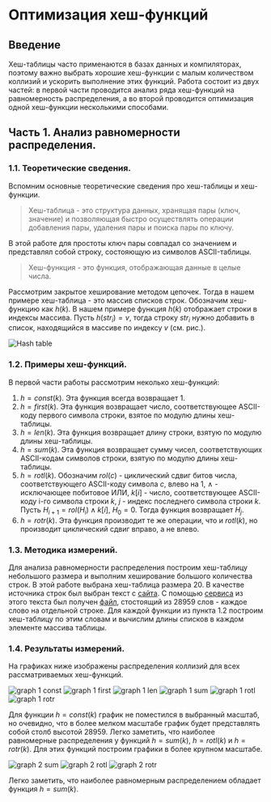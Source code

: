 # Оптимизация хеш-функций
## Введение
Хеш-таблицы часто применаются в базах данных и компиляторах, поэтому важно выбрать хорошие хеш-функции с малым количеством коллизий и ускорить выполнение этих функций.
Работа состоит из двух частей: в первой части проводится анализ ряда хеш-функций на равномерность распределения, 
а во второй проводится оптимизация одной хеш-функции несколькими способами.

## Часть 1. Анализ равномерности распределения.

### 1.1. Теоретические сведения.
Вспомним основные теоретические сведения про хеш-таблицы и хеш-функции.
> Хеш-таблица - это структура данных, хранящая пары (ключ, значение) и позволяющая быстро осуществлять операции добавления пары, удаления пары и поиска пары по ключу.

В этой работе для простоты ключ пары совпадал со значением и представлял собой строку, состояющую из символов ASCII-таблицы.

> Хеш-функция - это функция, отображающая данные в целые числа.

Рассмотрим закрытое хеширование методом цепочек. Тогда в нашем примере хеш-таблица - это массив списков строк. 
Обозначим хеш-функцию как $h(k)$. В нашем примере функция $h(k)$ отображает строки в индексы массива.
Пусть $h(str_i) = v$, тогда строку $str_i$ нужно добавить в список, находящийся в массиве по индексу $v$ (см. рис.).

![Hash table](extra/hash_table.png)

### 1.2. Примеры хеш-функций.
В первой части работы рассмотрим неколько хеш-функций:
1. $h = const(k)$. Эта функция всегда возвращает $1$.
2. $h = first(k)$. Эта функция возвращает число, соответствующее ASCII-коду первого символа строки, взятое по модулю длины хеш-таблицы.
3. $h = len(k)$. Эта функция возвращает длину строки, взятую по модулю длины хеш-таблицы.
4. $h = sum(k)$. Эта функция возвращает сумму чисел, соответствующих ASCII-кодам символов строки, взятую по модулю длины хеш-таблицы.
5. $h = rotl(k)$. Обозначим $rol(c)$ - циклический сдвиг битов числа, соответствующего ASCII-коду символа $c$, влево на $1$, $\wedge$ - исключающее побитовое ИЛИ,
$k[i]$ - число, соответствующее ASCII-коду i-го символа строки $k$, $j$ - индекс последнего символа строки $k$.
Пусть $H_{i + 1} = rol(H_i) \wedge  k[i]$, $H_0 = 0$. Тогда функция возвращает $H_j$.
6. $h = rotr(k)$. Эта функция производит те же операции, что и $rotl(k)$, но производит циклический сдвиг вправо, а не влево.

### 1.3. Методика измерений.
Для анализа равномерности распределения построим хеш-таблицу небольшого размера и выполним хеширование большого количества строк. 
В этой работе выбрана хеш-таблица размера 20.
В качестве источника строк был выбран текст с [сайта](https://ocw.mit.edu/ans7870/6/6.006/s08/lecturenotes/files/t8.shakespeare.txt).
С помощью [сервиса](https://onlinetexttools.com/find-unique-text-words) из этого текста был получен [файл](shakespeare.txt), стостоящий из 28959 слов - каждое слово на отдельной строке.
Для каждой функции из пункта 1.2 построим хеш-таблицу по этим словам и вычислим длины списков в каждом элементе массива таблицы.

### 1.4. Результаты измерений.
На графиках ниже изображены распределения коллизий для всех рассматриваемых хеш-функций.

![graph 1 const](extra/graph/const5k.png)
![graph 1 first](extra/graph/first5k.png)
![graph 1 len](extra/graph/len5k.png)
![graph 1 sum](extra/graph/sum5k.png)
![graph 1 rotl](extra/graph/rotl5k.png)
![graph 1 rotr](extra/graph/rotr5k.png)

Для функции $h = const(k)$ график не поместился в выбранный масштаб, но очевидно, что в более мелком масштабе график будет представлять собой столб высотой 28959.
Легко заметить, что наиболее равномерные распределения у функций $h = sum(k)$, $h = rotl(k)$ и $h = rotr(k)$.
Для этих функций построим графики в более крупном масштабе.

![graph 2 sum](extra/graph/sum2k.png)
![graph 2 rotl](extra/graph/rotl2k.png)
![graph 2 rotr](extra/graph/rotr2k.png)

Легко заметить, что наиболее равномерным распределением обладает функция  $h = sum(k)$.
